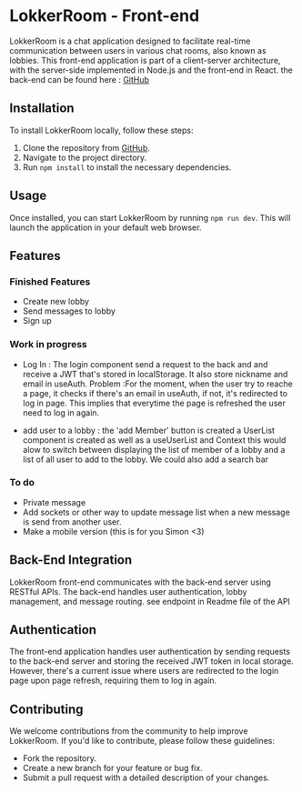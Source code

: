 # LokkerRoom - Front-end

LokkerRoom is a chat application designed to facilitate real-time communication between users in various chat rooms, also known as lobbies. This front-end application is part of a client-server architecture, with the server-side implemented in Node.js and the front-end in React.
the back-end can be found here : [GitHub](https://github.com/Dev-Ndz/lokkeroom)

## Installation

To install LokkerRoom locally, follow these steps:

1. Clone the repository from [GitHub](https://github.com/Dev-Ndz/lokkeroom-frontend).
2. Navigate to the project directory.
3. Run `npm install` to install the necessary dependencies.

## Usage

Once installed, you can start LokkerRoom by running `npm run dev`. This will launch the application in your default web browser.

## Features
 

### Finished Features
- Create new lobby
- Send messages to lobby
- Sign up

### Work in progress
- Log In :
    The login component send a request to the back and and receive a JWT that's stored in localStorage. It also store nickname and email in useAuth.
    Problem :For the moment, when the user try to reache a page, it checks if there's an email in useAuth, if not, it's redirected to log in page. 
    This implies that everytime the page is refreshed the user need to log in again.

- add user to a lobby : 
    the 'add Member' button is created
    a UserList component is created as well as a useUserList and Context this would alow to switch between displaying the list of member of a lobby and
    a list of all user to add to the lobby. We could also add a search bar

### To do
- Private message
- Add sockets or other way to update message list when a new message is send from another user.
- Make a mobile version (this is for you Simon <3)


## Back-End Integration

LokkerRoom front-end communicates with the back-end server using RESTful APIs. The back-end handles user authentication, lobby management, and message routing.
see endpoint in Readme file of the API

## Authentication

The front-end application handles user authentication by sending requests to the back-end server and storing the received JWT token in local storage. However, there's a current issue where users are redirected to the login page upon page refresh, requiring them to log in again.

## Contributing

We welcome contributions from the community to help improve LokkerRoom. If you'd like to contribute, please follow these guidelines:
- Fork the repository.
- Create a new branch for your feature or bug fix.
- Submit a pull request with a detailed description of your changes.

